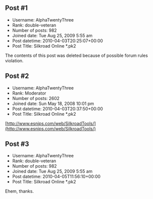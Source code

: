 ## Post #1
- Username: AlphaTwentyThree
- Rank: double-veteran
- Number of posts: 982
- Joined date: Tue Aug 25, 2009 5:55 am
- Post datetime: 2010-04-03T20:25:07+00:00
- Post Title: Silkroad Online *.pk2

The contents of this post was deleted because of possible forum rules violation.
## Post #2
- Username: AlphaTwentyThree
- Rank: Moderator
- Number of posts: 2602
- Joined date: Sun May 18, 2008 10:01 pm
- Post datetime: 2010-04-03T20:37:50+00:00
- Post Title: Silkroad Online *.pk2

[http://www.esnips.com/web/SilkroadTools/](http://www.esnips.com/web/SilkroadTools/)
## Post #3
- Username: AlphaTwentyThree
- Rank: double-veteran
- Number of posts: 982
- Joined date: Tue Aug 25, 2009 5:55 am
- Post datetime: 2010-04-05T11:56:10+00:00
- Post Title: Silkroad Online *.pk2

Ehem, thanks.
